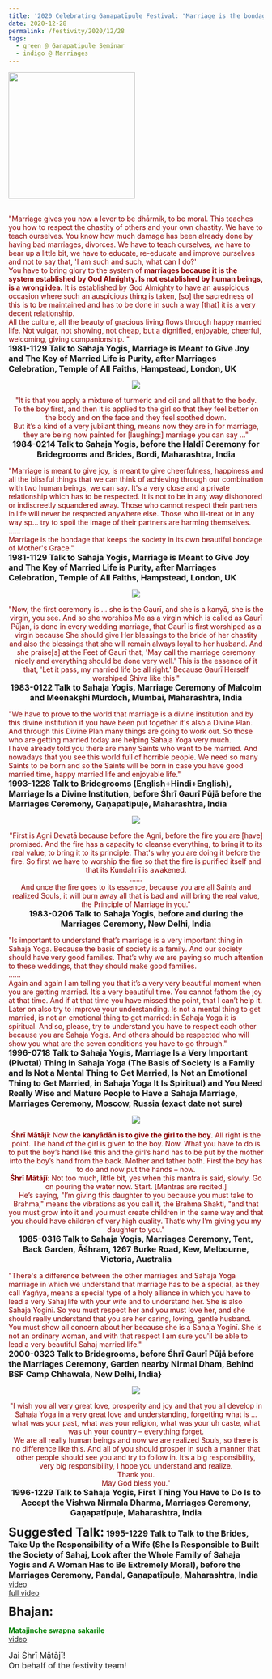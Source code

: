 ```yaml
---
title: '2020 Celebrating Gaṇapatīpuḷe Festival: "Marriage is the bondage that keeps the society in its own beautiful bondage of Mother&#8217;s Grace." '
date: 2020-12-28
permalink: /festivity/2020/12/28
tags:
  - green @ Ganapatipule Seminar
  - indigo @ Marriages
---
```


<div style="text-align: left"><img src="/images/image00.png" width="250" /></div><br>

<p>
<font color="DarkRed">"Marriage gives you now a lever to be dhārmik, to be moral. This teaches you how to respect the chastity of others and your own chastity. We have to teach ourselves. You know how much damage has been already done by having bad marriages, divorces. We have to teach ourselves, we have to bear up a little bit, we have to educate, re-educate and improve ourselves and not to say that, 'I am such and such, what can I do?'<br>
You have to bring glory to the system of <b>marriages because it is the system established by God Almighty. Is not established by human beings, is a wrong idea.</b> It is established by God Almighty to have an auspicious occasion where such an auspicious thing is taken, [so] the sacredness of this is to be maintained and has to be done in such a way [that] it is a very decent relationship.<br>
All the culture, all the beauty of gracious living flows through happy married life. Not vulgar, not showing, not cheap, but a dignified, enjoyable, cheerful, welcoming, giving companionship. "</font><br>
<font size="+0"><b>1981-1129 Talk to Sahaja Yogis, Marriage is Meant to Give Joy and The Key of Married Life is Purity, after Marriages Celebration, Temple of All Faiths, Hampstead, London, UK</b></font>
</p>

<div style="text-align: center"><img src="/images/image594.png" /></div>

<p style="text-align:center;">
<font color="DarkRed">"It is that you apply a mixture of turmeric and oil and all that to the body.<br>
To the boy first, and then it is applied to the girl so that they feel better on the body and on the face and they feel soothed down.<br>
But it’s a kind of a very jubilant thing, means now they are in for marriage, they are being now painted for [laughing:] marriage you can say ..."</font><br>
<font size="+0"><b>1984-0214 Talk to Sahaja Yogis, before the Haldī Ceremony for Bridegrooms and Brides, Bordi, Maharashtra, India</b></font>
</p>

<p>
<font color="DarkRed">"Marriage is meant to give joy, is meant to give cheerfulness, happiness and all the blissful things that we can think of achieving through our combination with two human beings, we can say. It's a very close and a private relationship which has to be respected. It is not to be in any way dishonored or indiscreetly squandered away. Those who cannot respect their partners in life will never be respected anywhere else. Those who ill-treat or in any way sp... try to spoil the image of their partners are harming themselves.<br>
......<br>
Marriage is the bondage that keeps the society in its own beautiful bondage of Mother's Grace."</font><br>
<font size="+0"><b>1981-1129 Talk to Sahaja Yogis, Marriage is Meant to Give Joy and The Key of Married Life is Purity, after Marriages Celebration, Temple of All Faiths, Hampstead, London, UK</b></font>
</p>

<div style="text-align: center"><img src="/images/image595.png" /></div>

<p style="text-align:center;">
<font color="DarkRed">"Now, the first ceremony is ... she is the Gaurī, and she is a kanyā, she is the virgin, you see. And so she worships Me as a virgin which is called as Gaurī Pūjan, is done in every wedding marriage, that Gaurī is first worshiped as a virgin because She should give Her blessings to the bride of her chastity and also the blessings that she will remain always loyal to her husband. And she praise[s] at the Feet of Gaurī that, 'May call the marriage ceremony nicely and everything should be done very well.' This is the essence of it that, 'Let it pass, my married life be all right.' Because Gaurī Herself worshiped Śhiva like this."</font><br>
<font size="+0"><b>1983-0122 Talk to Sahaja Yogis, Marriage Ceremony of Malcolm and Meenakṣhi Murdoch, Mumbai, Maharashtra, India</b></font>
</p>

<p>
<font color="DarkRed">"We have to prove to the world that marriage is a divine institution and by this divine institution if you have been put together it's also a Divine Plan. And through this Divine Plan many things are going to work out. So those who are getting married today are helping Sahaja Yoga very much.<br>
I have already told you there are many Saints who want to be married. And nowadays that you see this world full of horrible people. We need so many Saints to be born and so the Saints will be born in case you have good married time, happy married life and enjoyable life."</font><br>
<font size="+0"><b>1993-1228 Talk to Bridegrooms (English+Hindi+English), Marriage Is a Divine Institution, before Śhrī Gaurī Pūjā before the Marriages Ceremony, Gaṇapatīpuḷe, Maharashtra, India</b></font>
</p>

<div style="text-align: center"><img src="/images/image596.png" /></div>

<p style="text-align:center;">
<font color="DarkRed">"First is Agni Devatā because before the Agni, before the fire you are [have] promised. And the fire has a capacity to cleanse everything, to bring it to its real value, to bring it to its principle. That's why you are doing it before the fire. So first we have to worship the fire so that the fire is purified itself and that its Kuṇḍalinī is awakened.<br>
......<br>
And once the fire goes to its essence, because you are all Saints and realized Souls, it will burn away all that is bad and will bring the real value, the Principle of Marriage in you."</font><br>
<font size="+0"><b>1983-0206 Talk to Sahaja Yogis, before and during the Marriages Ceremony, New Delhi, India</b></font>
</p>

<p>
<font color="DarkRed">"Is important to understand that’s marriage is a very important thing in Sahaja Yoga. Because the basis of society is a family. And our society should have very good families. That’s why we are paying so much attention to these weddings, that they should make good families.<br>
......<br>
Again and again I am telling you that it’s a very very beautiful moment when you are getting married. It’s a very beautiful time. You cannot fathom the joy at that time. And if at that time you have missed the point, that I can’t help it. Later on also try to improve your understanding. Is not a mental thing to get married, is not an emotional thing to get married: in Sahaja Yoga it is spiritual. And so, please, try to understand you have to respect each other because you are Sahaja Yogis. And others should be respected who will show you what are the seven conditions you have to go through."</font><br>
<font size="+0"><b>1996-0718 Talk to Sahaja Yogis, Marriage Is a Very Important (Pivotal) Thing in Sahaja Yoga (The Basis of Society Is a Family and Is Not a Mental Thing to Get Married, Is Not an Emotional Thing to Get Married, in Sahaja Yoga It Is Spiritual) and You Need Really Wise and Mature People to Have a Sahaja Marriage, Marriages Ceremony, Moscow, Russia (exact date not sure)</b></font>
</p>

<div style="text-align: center"><img src="/images/image597.png" /></div>

<p style="text-align:center;">
<font color="DarkRed"><b>Śhrī Mātājī</b>: Now the <b>kanyādān is to give the girl to the boy</b>. All right is the point. The hand of the girl is given to the boy. Now. 
What you have to do is to put the boy’s hand like this and the girl’s hand has to be put by the mother into the boy’s hand from the back. 
Mother and father both. First the boy has to do and now put the hands – now.<br>
<b>Śhrī Mātājī</b>: Not too much, little bit, yes when this mantra is said, slowly. Go on pouring the water now. Start. [Mantras are recited.]<br>
He’s saying, "I’m giving this daughter to you because you must take to Brahma," means the vibrations as you call it, the Brahma Śhakti, 
"and that you must grow into it and you must create children in the same way and that you should have children of very high quality.
 That’s why I’m giving you my daughter to you."</font><br>
<font size="+0"><b>1985-0316 Talk to Sahaja Yogis, Marriages Ceremony, Tent, Back Garden, Āśhram, 1267 Burke Road, Kew, Melbourne, Victoria, Australia</b></font>
</p>

<p>
<font color="DarkRed">"There's a difference between the other marriages and Sahaja Yoga marriage in which we understand that marriage has to be a special, as they call Yagñya, means a special type of a holy alliance in which you have to lead a very Sahaj life with your wife and to understand her. She is also Sahaja Yoginī. So you must respect her and you must love her, and she should really understand that you are her caring, loving, gentle husband. You must show all concern about her because she is a Sahaja Yoginī. She is not an ordinary woman, and with that respect I am sure you'll be able to lead a very beautiful Sahaj married life."</font><br>
<font size="+0"><b>2000-0323 Talk to Bridegrooms, before Śhrī Gaurī Pūjā before the Marriages Ceremony, Garden nearby Nirmal Dham, Behind BSF Camp Chhawala, New Delhi, India}</b></font>
</p>

<div style="text-align: center"><img src="/images/image598.png" /></div>

<p style="text-align:center;">
<font color="DarkRed">"I wish you all very great love, prosperity and joy and that you all develop in Sahaja Yoga in a very
great love and understanding, forgetting what is ... what was your past, what was your religion, what was
your uh caste, what was uh your country – everything forget.<br>
We are all really human beings and now we are realized Souls, so there is no difference like this. And
all of you should prosper in such a manner that other people should see you and try to follow in. It’s a big
responsibility, very big responsibility, I hope you understand and realize.<br>
Thank you.<br>
May God bless you."</font><br>
<font size="+0"><b>1996-1229 Talk to Sahaja Yogis, First Thing You Have to Do Is to Accept the Vishwa Nirmala Dharma, Marriages Ceremony, Gaṇapatīpuḷe, Maharashtra, India</b></font>
</p>

<font size="+2"><b>Suggested Talk:</b></font> 
<font size="+0"><b>1995-1229 Talk to Talk to the Brides, Take Up the Responsibility of a Wife (She Is Responsible to Built the Society of Sahaj, Look after the Whole Family of Sahaja Yogis and A Woman Has to Be Extremely Moral), before the Marriages Ceremony, Pandal, Gaṇapatīpuḷe, Maharashtra, India</b></font>
<a href="https://www.youtube.com/watch?v=taFKZ7563Xs&ab_channel=TeachingsofH.H.ShriMatajiNirmalaDevi"> video</a><br>
<a href="https://seven-teams.github.io/Videos_Links.html"> full video</a><br>

<font size="+2"><b>Bhajan:</b></font>

<p>
<font color="green"><b>Matajinche swapna sakarile</b></font><br>
<a href="https://www.youtube.com/watch?v=V6gBx-pxh44&ab_channel=ThePrawah">video</a> 
</p>

<p>
<font size="+0">Jai Śhrī Mātājī!<br>
On behalf of the festivity team!</font>
</p>